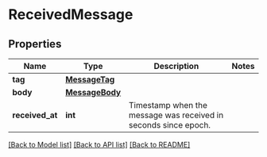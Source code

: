 # ReceivedMessage

## Properties
Name | Type | Description | Notes
------------ | ------------- | ------------- | -------------
**tag** | [**MessageTag**](MessageTag.md) |  | 
**body** | [**MessageBody**](MessageBody.md) |  | 
**received_at** | **int** | Timestamp when the message was received in seconds since epoch. | 

[[Back to Model list]](../README.md#documentation-for-models) [[Back to API list]](../README.md#documentation-for-api-endpoints) [[Back to README]](../README.md)

